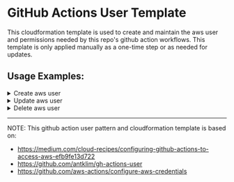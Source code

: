 # GitHub Actions User Template
This cloudformation template is used to create and maintain the aws user and permissions needed by this repo's github action workflows. This template is only applied manually as a one-time step or as needed for updates.

## Usage Examples:

<details><summary>Create aws user</summary><br/>

<details><summary>DEV</summary><br/>

  ```sh
  aws cloudformation create-stack --stack-name quoddud-gql-beta-gh-actions-user \
  --template-body file://main.yml \
  --parameters ParameterKey=AssetsEcrRepository,ParameterValue=cloud-unigql-beta \
  ParameterKey=LambdaService,ParameterValue=unigql-beta \
  ParameterKey=HostedZoneId,ParameterValue=Z0445463G44KW7B1YUXX \
  ParameterKey=ExternalId,ParameterValue=dev-unigql-beta \
  ParameterKey=ProjectName,ParameterValue=unigql-beta\
  --tags Key=project,Value=unigql-beta \
  --region us-east-2 \
  --capabilities CAPABILITY_NAMED_IAM \
 ```

</details>

<details><summary>STG</summary><br/>

  ```sh
  aws cloudformation create-stack --stack-name quoddud-gql-beta-gh-actions-user \
  --template-body file://main.yml \
  --parameters ParameterKey=AssetsEcrRepository,ParameterValue=cloud-unigql-beta \
  ParameterKey=LambdaService,ParameterValue=unigql-beta \
  ParameterKey=HostedZoneId,ParameterValue=Z0445463G44KW7B1YUXX \
  ParameterKey=ExternalId,ParameterValue=dev-unigql-beta \
  ParameterKey=ProjectName,ParameterValue=unigql-beta\
  --tags Key=project,Value=unigql-beta \
  --region us-east-2 \
  --capabilities CAPABILITY_NAMED_IAM \
 ```
</details>
<details><summary>PROD</summary><br/>

  ```sh
  aws cloudformation create-stack --stack-name quoddud-gql-beta-gh-actions-user \
  --template-body file://main.yml \
  --parameters ParameterKey=AssetsEcrRepository,ParameterValue=cloud-unigql-beta \
  ParameterKey=LambdaService,ParameterValue=unigql-beta \
  ParameterKey=HostedZoneId,ParameterValue=Z0445463G44KW7B1YUXX \
  ParameterKey=ExternalId,ParameterValue=dev-unigql-beta \
  ParameterKey=ProjectName,ParameterValue=unigql-beta\
  --tags Key=project,Value=unigql-beta \
  --region us-east-2 \
  --capabilities CAPABILITY_NAMED_IAM \
 ```
</details>
</details>
<details><summary>Update aws user</summary><br/>

<details><summary>DEV</summary><br/>

  ```sh
  aws cloudformation update-stack --stack-name quoddud-gql-beta-gh-actions-user \
  --template-body file://main.yml \
  --parameters ParameterKey=AssetsEcrRepository,ParameterValue=cloud-unigql-beta \
  ParameterKey=LambdaService,ParameterValue=unigql-beta \
  ParameterKey=HostedZoneId,ParameterValue=Z0445463G44KW7B1YUXX \
  ParameterKey=ExternalId,ParameterValue=dev-unigql-beta \
  ParameterKey=ProjectName,ParameterValue=unigql-beta\
  --tags Key=project,Value=unigql-beta \
  --region us-east-2 \
  --capabilities CAPABILITY_NAMED_IAM \
 ```
</details>

<details><summary>STG</summary><br/>

  ```sh
  aws cloudformation update-stack --stack-name quoddud-gql-beta-gh-actions-user \
  --template-body file://main.yml \
  --parameters ParameterKey=AssetsEcrRepository,ParameterValue=cloud-unigql-beta \
  ParameterKey=LambdaService,ParameterValue=unigql-beta \
  ParameterKey=HostedZoneId,ParameterValue=Z0445463G44KW7B1YUXX \
  ParameterKey=ExternalId,ParameterValue=dev-unigql-beta \
  ParameterKey=ProjectName,ParameterValue=unigql-beta\
  --tags Key=project,Value=unigql-beta \
  --region us-east-2 \
  --capabilities CAPABILITY_NAMED_IAM \
 ```
</details>
<details><summary>PROD</summary><br/>

  ```sh
  aws cloudformation update-stack --stack-name quoddud-gql-beta-gh-actions-user \
  --template-body file://main.yml \
  --parameters ParameterKey=AssetsEcrRepository,ParameterValue=cloud-unigql-beta \
  ParameterKey=LambdaService,ParameterValue=unigql-beta \
  ParameterKey=HostedZoneId,ParameterValue=Z0445463G44KW7B1YUXX \
  ParameterKey=ExternalId,ParameterValue=dev-unigql-beta \
  ParameterKey=ProjectName,ParameterValue=unigql-beta\
  --tags Key=project,Value=unigql-beta \
  --region us-east-2 \
  --capabilities CAPABILITY_NAMED_IAM \
 ```
</details>
</details>
  
<details><summary>Delete aws user</summary><br/>

<details><summary>DEV</summary><br/>

  ```sh
  aws cloudformation delete-stack --stack-name quoddud-gql-beta-gh-actions-user --region us-east-2
 ```
</details>


<details><summary>STG</summary><br/>

  ```sh
  aws cloudformation delete-stack --stack-name quoddud-gql-beta-gh-actions-user --region us-east-2
 ```
</details>
<details><summary>PROD</summary><br/>

  ```sh
  aws cloudformation delete-stack --stack-name quoddud-gql-beta-gh-actions-user --region us-east-2
 ```
</details>

</details>

---

NOTE: This github action user pattern and cloudformation template is based on:
- https://medium.com/cloud-recipes/configuring-github-actions-to-access-aws-efb9fe13d722
- https://github.com/antklim/gh-actions-user
- https://github.com/aws-actions/configure-aws-credentials

